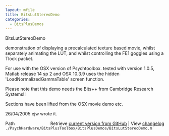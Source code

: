 ```yaml
---
layout: mfile
title: BitsLutStereoDemo
categories:
  - BitsPlusDemos
---
```


BitsLutStereoDemo

demonstration of displaying a precalculated texture based movie, whilst
separately animating the LUT, and whilst
controlling the FE1 goggles using a Tlock packet.

For use with the OSX version of Psychtoolbox.
tested with version 1.0.5, Matlab release 14 sp 2 and OSX 10.3.9
uses the hidden 'LoadNormalizedGammaTable' screen function.

Please note that this demo needs the Bits\+\+ from Cambridge Research Systems\!\!

Sections have been lifted from the OSX movie demo etc.

26/04/2005    ejw     wrote it.


<div class="code_header" style="text-align:right;">
  <span style="float:left;">Path&nbsp;&nbsp;</span> <span class="counter">Retrieve <a href=
  "https://raw.github.com/Psychtoolbox-3/Psychtoolbox-3/beta/./PsychHardware/BitsPlusToolbox/BitsPlusDemos/BitsLutStereoDemo.m">current version from GitHub</a> | View <a href=
  "https://github.com/Psychtoolbox-3/Psychtoolbox-3/commits/beta/./PsychHardware/BitsPlusToolbox/BitsPlusDemos/BitsLutStereoDemo.m">changelog</a></span>
</div>
<div class="code">
  <code>./PsychHardware/BitsPlusToolbox/BitsPlusDemos/BitsLutStereoDemo.m</code>
</div>
